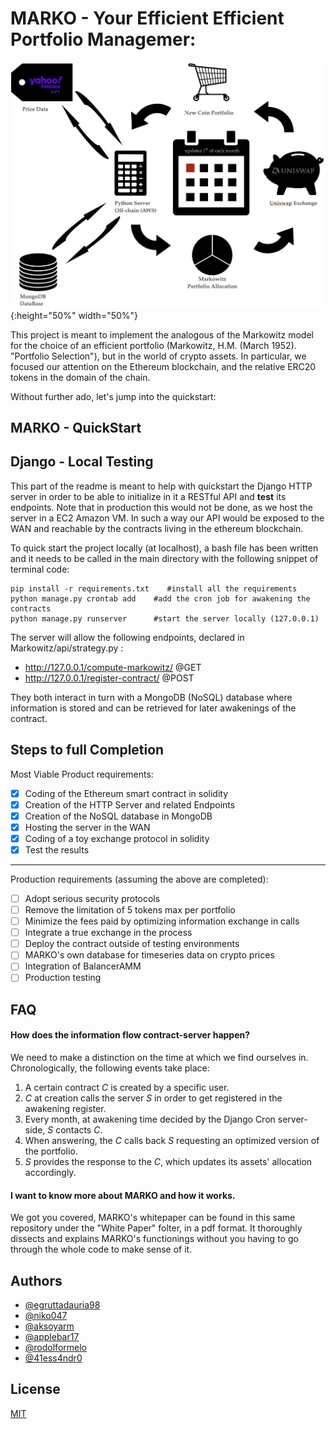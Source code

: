 # MARKO - Your Efficient Efficient Portfolio Managemer:

![](images/Marko1.png){:height="50%" width="50%"}

This project is meant to implement the analogous of the Markowitz model for 
the choice of an efficient portfolio (Markowitz, H.M. (March 1952). "Portfolio Selection"),
but in the world of crypto assets. In particular, we focused our attention on the Ethereum blockchain,
and the relative ERC20 tokens in the domain of the chain.

Without further ado, let's jump into the quickstart:
## MARKO - QuickStart

## Django - Local Testing
This part of the readme is meant to help with quickstart the Django HTTP server in order 
to be able to initialize in it a RESTful API and **test** its endpoints. Note that
in production this would not be done, as we host the server in a EC2 Amazon VM.
In such a way our API would be exposed to the WAN and reachable by the contracts living in the ethereum blockchain.

To quick start the project locally (at localhost), 
a bash file has been written and it needs to be called in the main directory
with the following snippet of terminal code:

```
pip install -r requirements.txt    #install all the requirements
python manage.py crontab add    #add the cron job for awakening the contracts
python manage.py runserver      #start the server locally (127.0.0.1)
```

The server will allow the following endpoints, declared in Markowitz/api/strategy.py :
- http://127.0.0.1/compute-markowitz/       @GET
- http://127.0.0.1/register-contract/       @POST

They both interact in turn with a MongoDB (NoSQL) database where information is stored
and can be retrieved for later awakenings of the contract.


## Steps to full Completion

Most Viable Product requirements:
- [x] Coding of the Ethereum smart contract in solidity
- [x] Creation of the HTTP Server and related Endpoints
- [x] Creation of the NoSQL database in MongoDB
- [x] Hosting the server in the WAN
- [x] Coding of a toy exchange protocol in solidity
- [x] Test the results
---------------
Production requirements (assuming the above are completed):
- [ ] Adopt serious security protocols
- [ ] Remove the limitation of 5 tokens max per portfolio
- [ ] Minimize the fees paid by optimizing information exchange in calls
- [ ] Integrate a true exchange in the process 
- [ ] Deploy the contract outside of testing environments
- [ ] MARKO's own database for timeseries data on crypto prices
- [ ] Integration of BalancerAMM
- [ ] Production testing

## FAQ

#### How does the information flow contract-server happen?

We need to make a distinction on the time at which we find ourselves in.
Chronologically, the following events take place:
1. A certain contract *C* is created by a specific user.
2. *C* at creation calls the server *S* in order to get registered in the awakening register.
3. Every month, at awakening time decided by the Django Cron server-side, *S* contacts *C*.
4. When answering, the *C* calls back *S* requesting an optimized version of the portfolio.
5. *S* provides the response to the *C*, which updates its assets' allocation accordingly.

#### I want to know more about MARKO and how it works.

We got you covered, MARKO's whitepaper can be found in this same repository under the "White Paper" folter, in a pdf format. 
It thoroughly dissects and explains MARKO's functionings without you having to go through the whole code to make sense of it.


## Authors

- [@egruttadauria98](https://github.com/egruttadauria98)
- [@niko047](https://github.com/niko047)
- [@aksoyarm](https://github.com/aksoyarm)
- [@applebar17](https://github.com/applebar17)
- [@rodolformelo](https://github.com/rodolformelo)
- [@41ess4ndr0](https://github.com/41ess4ndr0)

## License

[MIT](https://choosealicense.com/licenses/mit/)

